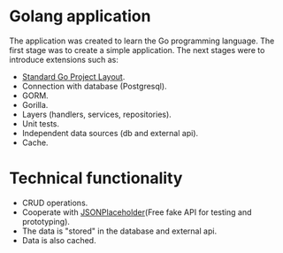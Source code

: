 # Golang application
The application was created to learn the Go programming language. The first stage was to create a simple application. The next stages were to introduce extensions such as:
* [Standard Go Project Layout](https://github.com/golang-standards/project-layout).
* Connection with database (Postgresql).
* GORM.
* Gorilla.
* Layers (handlers, services, repositories).
* Unit tests.
* Independent data sources (db and external api).
* Cache.

# Technical functionality
* CRUD operations.
* Cooperate with [JSONPlaceholder](https://jsonplaceholder.typicode.com/)(Free fake API for testing and prototyping).
* The data is "stored" in the database and external api. 
* Data is also cached.
